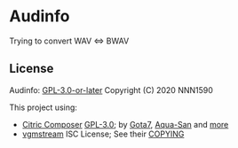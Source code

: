 # Audinfo
Trying to convert WAV <=> BWAV

## License
Audinfo: [GPL-3.0-or-later](https://www.gnu.org/licenses/gpl-3.0.txt) Copyright (C) 2020 NNN1590

This project using:
- [Citric Composer](https://github.com/Gota7/Citric-Composer) [GPL-3.0](https://www.gnu.org/licenses/gpl-3.0.txt); by [Gota7](https://github.com/Gota7), [Aqua-San](https://github.com/Aqua-San) and [more](https://gota7.github.io/Citric-Composer)
- [vgmstream](https://github.com/losnoco/vgmstream) ISC License; See their [COPYING](https://github.com/losnoco/vgmstream/blob/master/COPYING)
